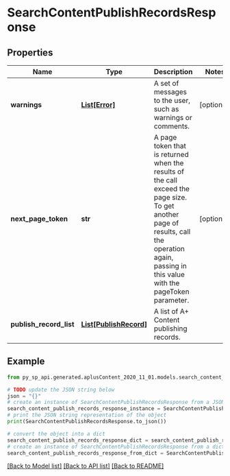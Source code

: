 # SearchContentPublishRecordsResponse


## Properties

Name | Type | Description | Notes
------------ | ------------- | ------------- | -------------
**warnings** | [**List[Error]**](Error.md) | A set of messages to the user, such as warnings or comments. | [optional] 
**next_page_token** | **str** | A page token that is returned when the results of the call exceed the page size. To get another page of results, call the operation again, passing in this value with the pageToken parameter. | [optional] 
**publish_record_list** | [**List[PublishRecord]**](PublishRecord.md) | A list of A+ Content publishing records. | 

## Example

```python
from py_sp_api.generated.aplusContent_2020_11_01.models.search_content_publish_records_response import SearchContentPublishRecordsResponse

# TODO update the JSON string below
json = "{}"
# create an instance of SearchContentPublishRecordsResponse from a JSON string
search_content_publish_records_response_instance = SearchContentPublishRecordsResponse.from_json(json)
# print the JSON string representation of the object
print(SearchContentPublishRecordsResponse.to_json())

# convert the object into a dict
search_content_publish_records_response_dict = search_content_publish_records_response_instance.to_dict()
# create an instance of SearchContentPublishRecordsResponse from a dict
search_content_publish_records_response_from_dict = SearchContentPublishRecordsResponse.from_dict(search_content_publish_records_response_dict)
```
[[Back to Model list]](../README.md#documentation-for-models) [[Back to API list]](../README.md#documentation-for-api-endpoints) [[Back to README]](../README.md)


